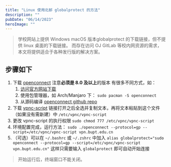 ```yaml
---
title: "Linux 使用北邮 globalprotect 的方法"
description: ""
pubDate: "06/14/2023"
heroImage: ""
---
```


> 学校网站上提供 Windows macOS 版本globalprotect 的下载链接，但不提供 linux 桌面的下载链接。
> 而存在访问 OJ GitLab 等校内网资源的需求，本文将提供适合于各种发行版的解决方案。

## 步骤如下

1. 下载 [openconnect](https://www.infradead.org/openconnect/)
   注意**必须是 8.0 及以上**的版本
   有很多不同方式，如：
   1. [访问官方网站下载](https://www.infradead.org/openconnect/download/)
   2. 使用包管理器，如 Arch/Manjaro 下：
      `sudo pacman -S openconnect`
   3. 从源码编译
      [openconnect github repo](https://github.com/openconnect/openconnect)
2. 下载 [vpnc-script](https://gitlab.com/openconnect/vpnc-scripts/raw/master/vpnc-script)
   链接打开之后全选并复制文本，再将文本粘贴到这个文件（如果没有需新建）中
   `/etc/vpnc/vpnc-script`
3. 更改 vpnc-script 的执行权限
   `sudo chmod 777 /etc/vpnc/vpnc-script`
4. 环境配置完成，运行方法：
   `sudo ./openconnect --protocol=gp --script=/etc/vpnc/vpnc-script vpn.bupt.edu.cn`
5. （可选）可以在 `~/.bashrc` 或 `~/.zshrc` 中加入
   `alias globalprotect="sudo openconnect --protocol=gp --script=/etc/vpnc/vpnc-script vpn.bupt.edu.cn"`
   这样只需要输入 `globalprotect` 即可自动开始连接

> 开始运行后，终端窗口不能关闭。
